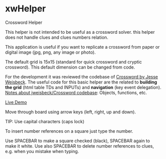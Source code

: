 xwHelper
========

Crossword Helper

This helper is not intended to be useful as a crossword solver. this helper does not handle clues and clues numbers relation.

This application is useful if you want to replicate a crossword from paper or digital image (jpg, png, any image or photo).

The default grid is 15x15 (standard for quick crossword and cryptic crossword). This default dimension can be changed from code.

For the development it was reviewed the codebase of [Crossword by Jesse Weisbeck](https://github.com/jweisbeck/Crossword). The useful code for this basic helper are the related to **building the grid** (html table TDs and INPUTs) and **navigation** (key event delegation). [Notes about jweisbeck/Crossword codebase](https://drive.google.com/open?id=0B0-Idrj2DWaAQ2VKVS1wWEZmY2c&authuser=0): Objects, functions, etc.

[Live Demo](http://codepen.io/fcedillo/full/pvyLqa/)

Move through board using arrow keys (left, right, up and down).

TIP: Use capital characters (caps lock)

To insert number references on a square just type the number.

Use SPACEBAR to make a square checked (black), SPACEBAR again to make it white.
Use also SPACEBAR to delete number references to clues, e.g. when you mistake when typing.
